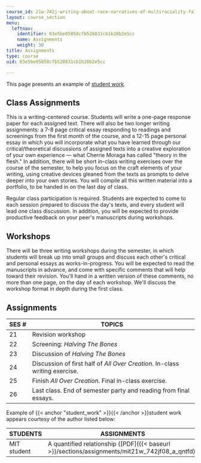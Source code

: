 ```yaml
---
course_id: 21w-742j-writing-about-race-narratives-of-multiraciality-fall-2008
layout: course_section
menu:
  leftnav:
    identifier: 03e5be05858cfb528831cb1b28b2e5cc
    name: Assignments
    weight: 30
title: Assignments
type: course
uid: 03e5be05858cfb528831cb1b28b2e5cc

---
```


This page presents an example of [student work](#student_work).

Class Assignments
-----------------

This is a writing-centered course. Students will write a one-page response paper for each assigned text. There will also be two longer writing assignments: a 7-8 page critical essay responding to readings and screenings from the first month of the course, and a 12-15 page personal essay in which you will incorporate what you have learned through our critical/theoretical discussions of assigned texts into a creative exploration of your own experience — what Cherrie Moraga has called "theory in the flesh." In addition, there will be short in-class writing exercises over the course of the semester, to help you focus on the craft elements of your writing, using creative devices gleaned from the texts as prompts to delve deeper into your own stories. You will compile all this written material into a portfolio, to be handed in on the last day of class.

Regular class participation is required. Students are expected to come to each session prepared to discuss the day's texts, and every student will lead one class discussion. In addition, you will be expected to provide productive feedback on your peer's manuscripts during workshops.

Workshops
---------

There will be three writing workshops during the semester, in which students will break up into small groups and discuss each other's critical and personal essays as works-in-progress. You will be expected to read the manuscripts in advance, and come with specific comments that will help toward their revision. You'll hand in a written version of these comments, no more than one page, on the day of each workshop. We'll discuss the workshop format in depth during the first class.

Assignments
-----------

| SES # | TOPICS |
| --- | --- |
| 21 | Revision workshop |
| 22 | Screening: _Halving The Bones_ |
| 23 | Discussion of _Halving The Bones_ |
| 24 | Discussion of first half of _All Over Creation_. In-class writing exercise. |
| 25 | Finish _All Over Creation_. Final in-class exercise. |
| 26 | Last class. End of semester party and reading from final essays. 

Example of {{< anchor "student_work" >}}{{< /anchor >}}student work appears courtesy of the author listed below:

| STUDENTS | ASSIGNMENTS |
| --- | --- |
| MIT student | A quantified relationship ([PDF]({{< baseurl >}}/sections/assignments/mit21w_742jf08_a_qntfd))